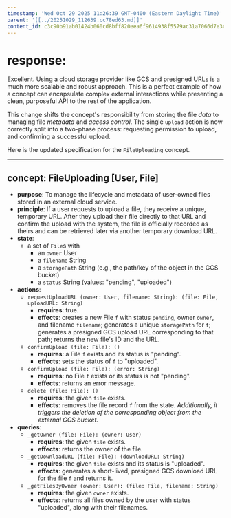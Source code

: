 ```yaml
---
timestamp: 'Wed Oct 29 2025 11:26:39 GMT-0400 (Eastern Daylight Time)'
parent: '[[../20251029_112639.cc78ed63.md]]'
content_id: c3c90b91ab01424b060cd8bff820eea6f9614938f5579ac31a7066d7e34fba69
---
```


# response:

Excellent. Using a cloud storage provider like GCS and presigned URLs is a much more scalable and robust approach. This is a perfect example of how a concept can encapsulate complex external interactions while presenting a clean, purposeful API to the rest of the application.

This change shifts the concept's responsibility from storing the file *data* to managing file *metadata* and *access control*. The single `upload` action is now correctly split into a two-phase process: requesting permission to upload, and confirming a successful upload.

Here is the updated specification for the `FileUploading` concept.

***

## concept: FileUploading \[User, File]

* **purpose**: To manage the lifecycle and metadata of user-owned files stored in an external cloud service.
* **principle**: If a user requests to upload a file, they receive a unique, temporary URL. After they upload their file directly to that URL and confirm the upload with the system, the file is officially recorded as theirs and can be retrieved later via another temporary download URL.
* **state**:
  * a set of `File`s with
    * an `owner` User
    * a `filename` String
    * a `storagePath` String (e.g., the path/key of the object in the GCS bucket)
    * a `status` String (values: "pending", "uploaded")
* **actions**:
  * `requestUploadURL (owner: User, filename: String): (file: File, uploadURL: String)`
    * **requires**: true.
    * **effects**: creates a new File `f` with status `pending`, owner `owner`, and filename `filename`; generates a unique `storagePath` for `f`; generates a presigned GCS upload URL corresponding to that path; returns the new file's ID and the URL.
  * `confirmUpload (file: File): ()`
    * **requires**: a File `f` exists and its status is "pending".
    * **effects**: sets the status of `f` to "uploaded".
  * `confirmUpload (file: File): (error: String)`
    * **requires**: no File `f` exists or its status is not "pending".
    * **effects**: returns an error message.
  * `delete (file: File): ()`
    * **requires**: the given `file` exists.
    * **effects**: removes the file record `f` from the state. *Additionally, it triggers the deletion of the corresponding object from the external GCS bucket.*
* **queries**:
  * `_getOwner (file: File): (owner: User)`
    * **requires**: the given `file` exists.
    * **effects**: returns the owner of the file.
  * `_getDownloadURL (file: File): (downloadURL: String)`
    * **requires**: the given `file` exists and its status is "uploaded".
    * **effects**: generates a short-lived, presigned GCS download URL for the file `f` and returns it.
  * `_getFilesByOwner (owner: User): (file: File, filename: String)`
    * **requires**: the given `owner` exists.
    * **effects**: returns all files owned by the user with status "uploaded", along with their filenames.
